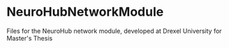 # NeuroHubNetworkModule
Files for the NeuroHub network module, developed at Drexel University for Master's Thesis
